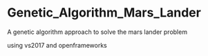 # Genetic_Algorithm_Mars_Lander
 A genetic algorithm approach to solve the mars lander problem
 
 using vs2017 and openframeworks
